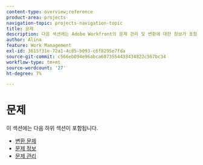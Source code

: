 ```yaml
---
content-type: overview;reference
product-area: projects
navigation-topic: projects-navigation-topic
title: 문제
description: 다음 섹션에는 Adobe Workfront의 문제 관리 및 변환에 대한 정보가 포함되어 있습니다.
author: Alina
feature: Work Management
exl-id: 3615f31e-72a1-4c85-b093-c6f8295e7fda
source-git-commit: c566eb094e96abca6073554433434822c567bc34
workflow-type: tm+mt
source-wordcount: '27'
ht-degree: 7%

---
```


# 문제

이 섹션에는 다음 하위 섹션이 포함됩니다.

* [변환 문제](../../manage-work/issues/convert-issues/convert-issues-overview.md)
* [문제 정보](../../manage-work/issues/issue-information/issue-info-overview.md)
* [문제 관리](../../manage-work/issues/manage-issues/manage-issues-overview.md)
